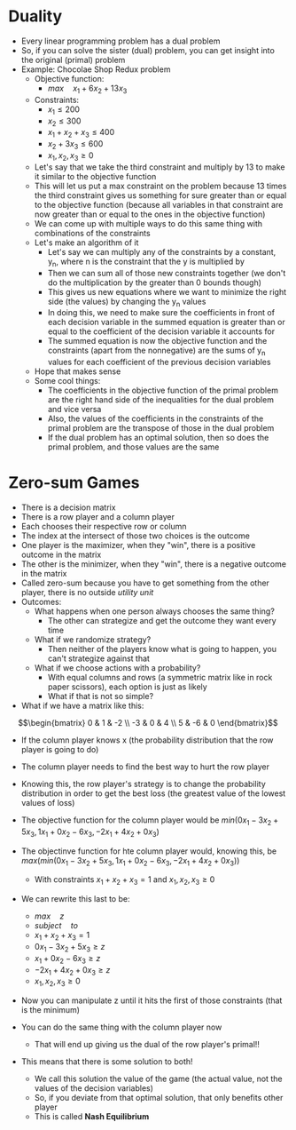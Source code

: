 # Duality

- Every linear programming problem has a dual problem
- So, if you can solve the sister (dual) problem, you can get insight into the original (primal) problem
- Example: Chocolae Shop Redux problem
    - Objective function:
        - $`max \quad x_1 + 6x_2 + 13x_3`$
    - Constraints:
        - $`x_1 \leq 200`$
        - $`x_2 \leq 300`$
        - $`x_1 + x_2 + x_3 \leq 400`$
        - $`x_2 + 3x_3 \leq 600`$
        - $`x_1, x_2, x_3 \geq 0`$
    - Let's say that we take the third constraint and multiply by 13 to make it similar to the objective function
    - This will let us put a max constraint on the problem  because 13 times the third constraint gives us something for sure greater than or equal to the objective function (because all variables in that constraint are now greater than or equal to the ones in the objective function)
    - We can come up with multiple ways to do this same thing with combinations of the constraints
    - Let's make an algorithm of it
        - Let's say we can multiply any of the constraints by a constant, y<sub>n</sub>, where n is the constraint that the y is multiplied by
        - Then we can sum all of those new constraints together (we don't do the multiplication by the greater than 0 bounds though)
        - This gives us new equations where we want to minimize the right side (the values) by changing the y<sub>n</sub> values
        - In doing this, we need to make sure the coefficients in front of each decision variable in the summed equation is greater than or equal to the coefficient of the decision variable it accounts for
        - The summed equation is now the objective function and the constraints (apart from the nonnegative) are the sums of y<sub>n</sub> values for each coefficient of the previous decision variables
    - Hope that makes sense
    - Some cool things:
        - The coefficients in the objective function of the primal problem are the right hand side of the inequalities for the dual problem and vice versa
        - Also, the values of the coefficients in the constraints of the primal problem are the transpose of those in the dual problem
        - If the dual problem has an optimal solution, then so does the primal problem, and those values are the same


# Zero-sum Games

- There is a decision matrix
- There is a row player and a column player
- Each chooses their respective row or column
- The index at the intersect of those two choices is the outcome
- One player is the maximizer, when they "win", there is a positive outcome in the matrix
- The other is the minimizer, when they "win", there is a negative outcome in the matrix
- Called zero-sum because you have to get something from the other player, there is no outside <i>utility unit</i>
- Outcomes:
    - What happens when one person always chooses the same thing?
        - The other can strategize and get the outcome they want every time
    - What if we randomize strategy?
        - Then neither of the players know what is going to happen, you can't strategize against that
    - What if we choose actions with a probability?
        - With equal columns and rows (a symmetric matrix like in rock paper scissors), each option is just as likely
        - What if that is not so simple?
- What if we have a matrix like this:
```math
\begin{bmatrix} 0 & 1 & -2 \\
-3 & 0 & 4 \\
5 & -6 & 0
\end{bmatrix}
```
- If the column player knows x (the probability distribution that the row player is going to do)
- The column player needs to find the best way to hurt the row player
- Knowing this, the row player's strategy is to change the probability distribution in order to get the best loss (the greatest value of the lowest values of loss)
- The objective function for the column player would be $`min(0x_1 - 3x_2 + 5x_3, 1x_1 + 0x_2 - 6x_3, -2x_1 + 4x_2 + 0x_3)`$
- The objectinve function for hte column player would, knowing this, be $`max(min(0x_1 - 3x_2 + 5x_3, 1x_1 + 0x_2 - 6x_3, -2x_1 + 4x_2 + 0x_3))`$
    - With constraints $`x_1 + x_2 + x_3 = 1`$ and $`x_1, x_2, x_3 \geq 0`$
- We can rewrite this last to be:
    - $`max \quad z`$
    - $`subject \quad to`$
    - $`x_1 + x_2 + x_3 = 1`$
    - $`0x_1 - 3x_2 + 5x_3 \geq z`$
    - $`x_1 + 0x_2 -6x_3 \geq z`$
    - $`-2x_1 + 4x_2 + 0x_3 \geq z`$
    - $`x_1, x_2, x_3 \geq 0`$

- Now you can manipulate z until it hits the first of those constraints (that is the minimum)
- You can do the same thing with the column player now
    - That will end up giving us the dual of the row player's primal!!
- This means that there is some solution to both!
    - We call this solution the value of the game (the actual value, not the values of the decision variables)
    - So, if you deviate from that optimal solution, that only benefits other player
    - This is called <b>Nash Equilibrium</b>
